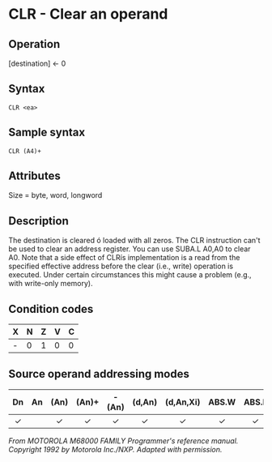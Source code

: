 # CLR - Clear an operand

## Operation
[destination] ← 0

## Syntax
```assembly
CLR <ea>
```
## Sample syntax
```assembly
CLR (A4)+
```

## Attributes
Size = byte, word, longword

## Description
The destination is cleared ó loaded with all zeros. The CLR instruction can't be used to clear an address register. You can use
SUBA.L A0,A0 to clear A0. Note that a side effect of CLRís implementation is a read from the specified effective address before the
clear (i.e., write) operation is executed. Under certain circumstances this might cause a problem (e.g., with write-only memory).

## Condition codes
|X|N|Z|V|C|
|--|--|--|--|--|
|-|0|1|0|0|

## Source operand addressing modes
|Dn|An|(An)|(An)+|-(An)|(d,An)|(d,An,Xi)|ABS.W|ABS.L|(d,PC)|(d,PC,Xn)|imm|
|:-:|:-:|:-:|:-:|:-:|:-:|:-:|:-:|:-:|:-:|:-:|:-:|
|✓||✓|✓|✓|✓|✓|✓|✓||||

*From MOTOROLA M68000 FAMILY Programmer's reference manual. Copyright 1992 by Motorola Inc./NXP. Adapted with permission.*
